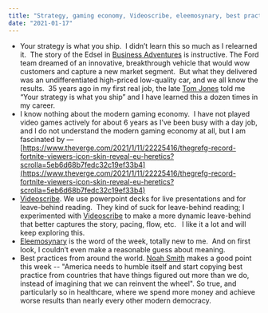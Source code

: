 ```yaml
---
title: "Strategy, gaming economy, Videoscribe, eleemosynary, best practices -- things I learned about this week"
date: "2021-01-17"
---
```


- Your strategy is what you ship.  I didn’t learn this so much as I relearned it.  The story of the Edsel in [Business Adventures](https://www.goodreads.com/book/show/4191136-business-adventures) is instructive. The Ford team dreamed of an innovative, breakthrough vehicle that would wow customers and capture a new market segment.  But what they delivered was an undifferentiated high-priced low-quality car, and we all know the results.  35 years ago in my first real job, the late [Tom Jones](https://obits.cleveland.com/obituaries/cleveland/obituary.aspx?n=thomas-c-jones&pid=188407136&fhid=10508) told me “Your strategy is what you ship” and I have learned this a dozen times in my career.
- I know nothing about the modern gaming economy.  I have not played video games actively for about 6 years as I’ve been busy with a day job, and I do not understand the modern gaming economy at all, but I am fascinated by — [https://www.theverge.com/2021/1/11/22225416/thegrefg-record-fortnite-viewers-icon-skin-reveal-eu-heretics?scrolla=5eb6d68b7fedc32c19ef33b4](https://www.theverge.com/2021/1/11/22225416/thegrefg-record-fortnite-viewers-icon-skin-reveal-eu-heretics?scrolla=5eb6d68b7fedc32c19ef33b4)
- [Videoscribe](https://www.videoscribe.co/en/). We use powerpoint decks for live presentations and for leave-behind reading.  They kind of suck for leave-behind reading; I experimented with [Videoscribe](https://www.videoscribe.co/en/) to make a more dynamic leave-behind that better captures the story, pacing, flow, etc.   I like it a lot and will keep exploring this.  
- [Eleemosynary](https://www.merriam-webster.com/dictionary/eleemosynary) is the word of the week, totally new to me.  And on first look, I couldn’t even make a reasonable guess about meaning.  
- Best practices from around the world. [Noah Smith](https://noahpinion.substack.com/p/short-thoughts-bloomberg-roundup) makes a good point this week -- "America needs to humble itself and start copying best practice from countries that have things figured out more than we do, instead of imagining that we can reinvent the wheel". So true, and particularly so in healthcare, where we spend more money and achieve worse results than nearly every other modern democracy.
